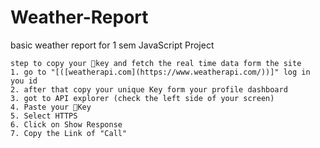 # Weather-Report
basic weather report for 1 sem JavaScript Project

````````````````````````````````````````````````````````````````````
step to copy your 🔑key and fetch the real time data form the site
1. go to "[([weatherapi.com](https://www.weatherapi.com/))]" log in you id
2. after that copy your unique Key form your profile dashboard 
3. got to API explorer (check the left side of your screen)
4. Paste your 🔑Key
5. Select HTTPS
6. Click on Show Response
7. Copy the Link of "Call"
